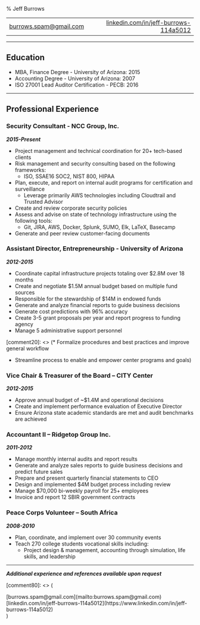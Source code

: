 % Jeff Burrows

|   |   |
|---|---:|
|[burrows.spam@gmail.com](mailto:burrows.spam@gmail.com)|[linkedin.com/in/jeff-burrows-114a5012](https://www.linkedin.com/in/jeff-burrows-114a5012)|


***

## Education

* MBA, Finance Degree - University of Arizona: 2015
* Accounting Degree - University of Arizona: 2007
* ISO 27001 Lead Auditor Certification - PECB: 2016

***

## Professional Experience

### Security Consultant - NCC Group, Inc.

**_2015-Present_**

* Project management and technical coordination for 20+ tech-based clients
* Risk management and security consulting based on the following frameworks:
	* ISO, SSAE16 SOC2, NIST 800, HIPAA
* Plan, execute, and report on internal audit programs for certification and surveillance
	* Leverage primarily AWS technologies including Cloudtrail and Trusted Advisor
* Create and review corporate security policies
* Assess and advise on state of technology infrastructure using the following tools:
	* Git, JIRA, AWS, Docker, Splunk, SUMO, Elk, LaTeX, Basecamp
* Generate and peer review customer-facing documents

[comment10]: <> (
Phone number: 415.268.9300
Address: 720 3rd Ave #2101, Seattle, WA 98104
)

### Assistant Director, Entrepreneurship - University of Arizona

**_2012-2015_**

* Coordinate capital infrastructure projects totaling over $2.8M over 18 months
* Create and negotiate $1.5M annual budget based on multiple fund sources
* Responsible for the stewardship of $14M in endowed funds
* Generate and analyze financial reports to guide business decisions
* Generate cost predictions with 96% accuracy
* Create 3-5 grant proposals per year and report progress to funding agency
* Manage 5 administrative support personnel

[comment20]: <> (* Formalize procedures and best practices and improve general workflow
* Streamline process to enable and empower center programs and goals)

[comment30]: <> (
Phone number: 520.621.2576
Address: 1130 E. Helen St. Suite 202 Tucson, Arizona 85721
)

### Vice Chair & Treasurer of the Board – CITY Center

**_2012-2015_**

* Approve annual budget of ~$1.4M and operational decisions
* Create and implement performance evaluation of Executive Director
* Ensure Arizona state academic standards are met and audit benchmarks are achieved

[comment40]: <> (
Phone number: 520.623.7223
Address: 47 E Pennington St, Tucson, AZ 85701
)

### Accountant II – Ridgetop Group Inc.

**_2011-2012_**

* Manage monthly internal audits and report results
* Generate and analyze sales reports to guide business decisions and predict future sales
* Prepare and present quarterly financial statements to CEO
* Design and implemented $4M budget process including review
* Manage $70,000 bi-weekly payroll for 25+ employees
* Invoice and report 12 SBIR government contracts

[comment50]: <> (
Phone number: 520.742.3300
Address: 6595 N Oracle Rd, Tucson, AZ 85704
)

### Peace Corps Volunteer – South Africa

**_2008-2010_**

* Plan, coordinate, and implement over 30 community events
* Teach 270 college students vocational skills including:
	* Project design & management, accounting through simulation, life skills, and leadership


***

**_Additional experience and references available upon request_**
<!--
[comment60]: <> (
Phone number: 855.855.1961
Address: 1111 20th Street, NW Washington, D.C. 20526

### Staff Accountant – Tucson Audubon Society

**_2006-2008_**

* Manage non-profit accounting system
* GL, AP, AR maintenance and review
* Maintain $30,000 monthly payroll for 15 employees
* Assist in creation of annual budget totalling around $1 million annually
* Report monthly financial statements to the board of directors and senior leadership

)

[comment70]: <> (
Phone number: 520.629.0510
Address: 300 E University Blvd # 120, Tucson, AZ 85705
)
-->

[comment80]: <> (
<div style="float:left">
	[burrows.spam@gmail.com](mailto:burrows.spam@gmail.com)
</div>
<div style="float:right">
 	[linkedin.com/in/jeff-burrows-114a5012](https://www.linkedin.com/in/jeff-burrows-114a5012)
</div>
<div style="clear:both"></div>
)
